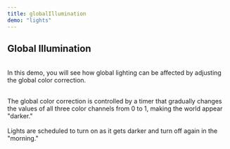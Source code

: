 ```yaml
---
title: globalIllumination
demo: "lights"
---
```


## Global Illumination

<br/>
In this demo, you will see how global lighting can be affected by adjusting the global color correction.
<br/>
<br/>

The global color correction is controlled by a timer that gradually changes the values of all three color channels from 0 to 1, making the world appear "darker."
<br/>
<br/>
Lights are scheduled to turn on as it gets darker and turn off again in the "morning."
<br/>
<br/>
